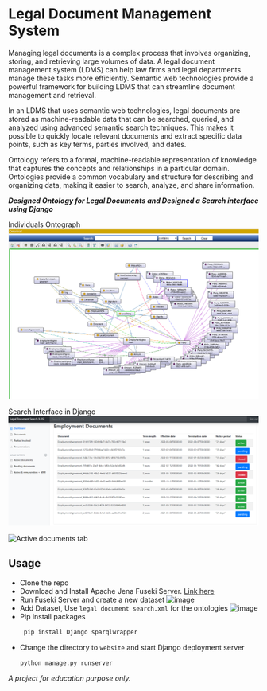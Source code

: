 # Legal Document Management System
Managing legal documents is a complex process that involves organizing, storing, and retrieving large volumes of data. 
A legal document management system (LDMS) can help law firms and legal departments manage these tasks more efficiently. 
Semantic web technologies provide a powerful framework for building LDMS that can streamline document management and retrieval.

In an LDMS that uses semantic web technologies, legal documents are stored as machine-readable data that can be searched, queried, and analyzed using advanced semantic search techniques.
This makes it possible to quickly locate relevant documents and extract specific data points, such as key terms, parties involved, and dates.

Ontology refers to a formal, machine-readable representation of knowledge that captures the concepts and relationships in a particular domain. 
Ontologies provide a common vocabulary and structure for describing and organizing data, making it easier to search, analyze, and share information.

***Designed Ontology for Legal Documents and Designed a Search interface using Django***

Individuals Ontograph
![Individuals Ontograph](https://github.com/praseedm/legal-document-search-OWL/blob/master/Screenshots/individuals%20ontograf.png)

Search Interface in Django
![Search interface](https://github.com/praseedm/legal-document-search-OWL/blob/master/Screenshots/website%201.png)

![Active documents tab](https://github.com/praseedm/legal-document-search-OWL/assets/13822610/41d359b6-f557-4e63-9097-2c43c0b0a536)

## Usage
- Clone the repo
- Download and Install Apache Jena Fuseki Server. [Link here](https://jena.apache.org/download)
- Run Fuseki Server and create a new dataset
  ![image](https://github.com/praseedm/legal-document-search-OWL/assets/13822610/e2acec8f-5ede-4d1b-a694-2105200c5d43)
- Add Dataset, Use `legal document search.xml` for the ontologies
  ![image](https://github.com/praseedm/legal-document-search-OWL/assets/13822610/fd4cb68c-e90f-4c6e-b7fe-1dab4583a526)
- Pip install packages
   ```sh
    pip install Django sparqlwrapper
    ```
- Change the directory to `website` and start Django deployment server
  ```sh
  python manage.py runserver
  ```




*A project for education purpose only.*
